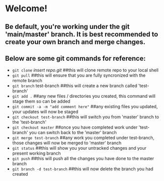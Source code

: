 # Welcome!

## Be default, you're working under the git 'main/master' branch. It is best recommended to create your own branch and merge changes.

## Below are some git commands for reference:


- `git clone` *insert repo.git*  ##this will clone remote repo to your local shell  
- `git pull`  ##this will ensure that you are fully syncronized with the remote branch   
- `git branch` test-branch  ##this will create a new branch called 'test-branch'  
- `git add .`  ##any new files / directories you created, this command will stage them so can be added  
- `git commit -a -m "add comment here"`  ##any existing files you updated, your updates will now be staged  
- `git checkout test-branch`  ##this will switch you from 'master' branch to the 'test-branch'  
- `git checkout master`  ##once you have completed work under 'test-branch' you can switch back to the 'master' branch  
- `git merge test-branch`  ##any work you completed under test-branch, those changes will now be merged to 'master' branch  
- `git status`  ##this will show you your untracked changes and your present working branch  
- `git push`  ##this will push all the changes you have done to the master branch  
- `git branch -d test-branch`  ##this will now delete the branch you had created
